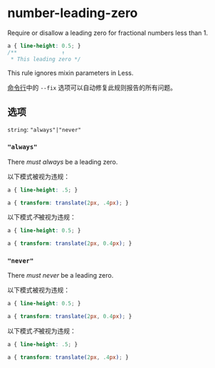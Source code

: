 # number-leading-zero

Require or disallow a leading zero for fractional numbers less than 1.

```css
a { line-height: 0.5; }
/**              ↑
 * This leading zero */
```

This rule ignores mixin parameters in Less.

[命令行](../../../docs/user-guide/cli.md#自动修复错误)中的 `--fix` 选项可以自动修复此规则报告的所有问题。

## 选项

`string`: `"always"|"never"`

### `"always"`

There *must always* be a leading zero.

以下模式被视为违规：

```css
a { line-height: .5; }
```

```css
a { transform: translate(2px, .4px); }
```

以下模式*不*被视为违规：

```css
a { line-height: 0.5; }
```

```css
a { transform: translate(2px, 0.4px); }
```

### `"never"`

There *must never* be a leading zero.

以下模式被视为违规：

```css
a { line-height: 0.5; }
```

```css
a { transform: translate(2px, 0.4px); }
```

以下模式*不*被视为违规：

```css
a { line-height: .5; }
```

```css
a { transform: translate(2px, .4px); }
```
